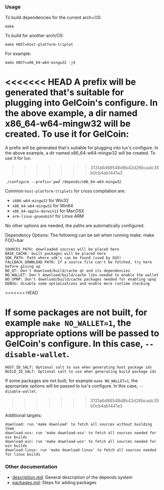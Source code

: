 ### Usage

To build dependencies for the current arch+OS:

    make

To build for another arch/OS:

    make HOST=host-platform-triplet

For example:

    make HOST=x86_64-w64-mingw32 -j4

<<<<<<< HEAD
A prefix will be generated that's suitable for plugging into GelCoin's
configure. In the above example, a dir named x86_64-w64-mingw32 will be
created. To use it for GelCoin:
=======
A prefix will be generated that's suitable for plugging into lux's
configure. In the above example, a dir named x86_64-w64-mingw32 will be
created. To use it for lux:
>>>>>>> 3131a6d88548d8b42d26bcadc35b0cb4ab1441a3

    ./configure --prefix=`pwd`/depends/x86_64-w64-mingw32

Common `host-platform-triplets` for cross compilation are:

- `i686-w64-mingw32` for Win32
- `x86_64-w64-mingw32` for Win64
- `x86_64-apple-darwin11` for MacOSX
- `arm-linux-gnueabihf` for Linux ARM

No other options are needed, the paths are automatically configured.

Dependency Options:
The following can be set when running make: make FOO=bar

    SOURCES_PATH: downloaded sources will be placed here
    BASE_CACHE: built packages will be placed here
    SDK_PATH: Path where sdk's can be found (used by OSX)
    FALLBACK_DOWNLOAD_PATH: If a source file can't be fetched, try here before giving up
    NO_QT: Don't download/build/cache qt and its dependencies
    NO_WALLET: Don't download/build/cache libs needed to enable the wallet
    NO_UPNP: Don't download/build/cache packages needed for enabling upnp
    DEBUG: disable some optimizations and enable more runtime checking
<<<<<<< HEAD

If some packages are not built, for example `make NO_WALLET=1`, the appropriate
options will be passed to GelCoin's configure. In this case, `--disable-wallet`.
=======
    HOST_ID_SALT: Optional salt to use when generating host package ids
    BUILD_ID_SALT: Optional salt to use when generating build package ids

If some packages are not built, for example `make NO_WALLET=1`, the appropriate
options will be passed to lux's configure. In this case, `--disable-wallet`.
>>>>>>> 3131a6d88548d8b42d26bcadc35b0cb4ab1441a3

Additional targets:

    download: run 'make download' to fetch all sources without building them
    download-osx: run 'make download-osx' to fetch all sources needed for osx builds
    download-win: run 'make download-win' to fetch all sources needed for win builds
    download-linux: run 'make download-linux' to fetch all sources needed for linux builds

### Other documentation

- [description.md](description.md): General description of the depends system
- [packages.md](packages.md): Steps for adding packages

